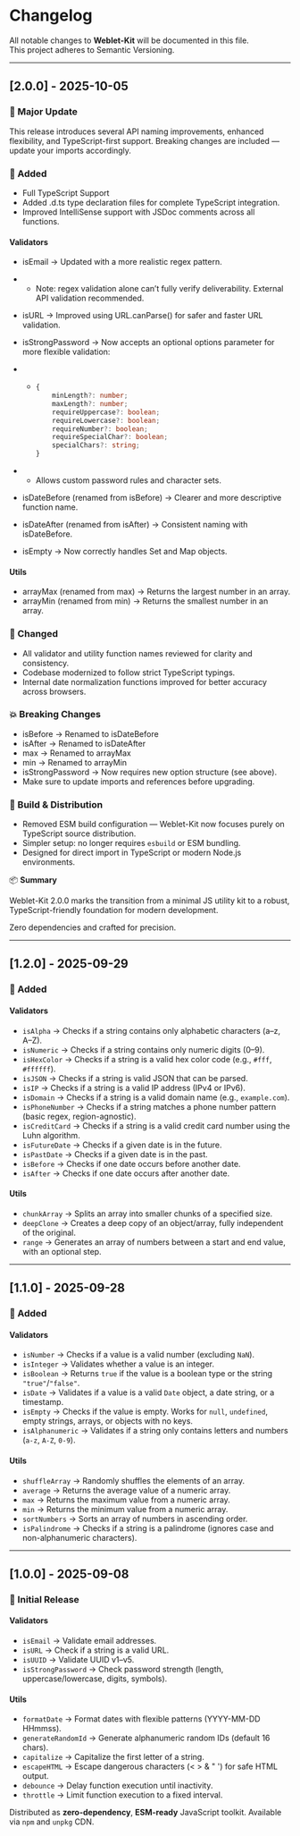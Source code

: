 # Changelog

All notable changes to **Weblet-Kit** will be documented in this file.  
This project adheres to Semantic Versioning.

---

## [2.0.0] - 2025-10-05

### 🚀 Major Update

This release introduces several API naming improvements, enhanced flexibility, and TypeScript-first support.
Breaking changes are included — update your imports accordingly.

### 🧩 Added

-   Full TypeScript Support
-   Added .d.ts type declaration files for complete TypeScript integration.
-   Improved IntelliSense support with JSDoc comments across all functions.

#### Validators

-   isEmail → Updated with a more realistic regex pattern.

-   -   Note: regex validation alone can’t fully verify deliverability. External API validation recommended.

-   isURL → Improved using URL.canParse() for safer and faster URL validation.

-   isStrongPassword → Now accepts an optional options parameter for more flexible validation:

-   -   ```typescript
        {
            minLength?: number;
            maxLength?: number;
            requireUppercase?: boolean;
            requireLowercase?: boolean;
            requireNumber?: boolean;
            requireSpecialChar?: boolean;
            specialChars?: string;
        }
        ```

-   -   Allows custom password rules and character sets.

-   isDateBefore (renamed from isBefore) → Clearer and more descriptive function name.

-   isDateAfter (renamed from isAfter) → Consistent naming with isDateBefore.

-   isEmpty → Now correctly handles Set and Map objects.

#### Utils

-   arrayMax (renamed from max) → Returns the largest number in an array.
-   arrayMin (renamed from min) → Returns the smallest number in an array.

### 🧹 Changed

-   All validator and utility function names reviewed for clarity and consistency.
-   Codebase modernized to follow strict TypeScript typings.
-   Internal date normalization functions improved for better accuracy across browsers.

### 💥 Breaking Changes

-   isBefore → Renamed to isDateBefore
-   isAfter → Renamed to isDateAfter
-   max → Renamed to arrayMax
-   min → Renamed to arrayMin
-   isStrongPassword → Now requires new option structure (see above).
-   Make sure to update imports and references before upgrading.

### 🧰 Build & Distribution

-   Removed ESM build configuration — Weblet-Kit now focuses purely on TypeScript source distribution.
-   Simpler setup: no longer requires `esbuild` or ESM bundling.
-   Designed for direct import in TypeScript or modern Node.js environments.

📦 **Summary**

Weblet-Kit 2.0.0 marks the transition from a minimal JS utility kit to a robust, TypeScript-friendly foundation for modern development.

Zero dependencies and crafted for precision.

---

## [1.2.0] - 2025-09-29

### 🧩 Added

#### Validators

-   `isAlpha` → Checks if a string contains only alphabetic characters (a–z, A–Z).
-   `isNumeric` → Checks if a string contains only numeric digits (0–9).
-   `isHexColor` → Checks if a string is a valid hex color code (e.g., `#fff`, `#ffffff`).
-   `isJSON` → Checks if a string is valid JSON that can be parsed.
-   `isIP` → Checks if a string is a valid IP address (IPv4 or IPv6).
-   `isDomain` → Checks if a string is a valid domain name (e.g., `example.com`).
-   `isPhoneNumber` → Checks if a string matches a phone number pattern (basic regex, region-agnostic).
-   `isCreditCard` → Checks if a string is a valid credit card number using the Luhn algorithm.
-   `isFutureDate` → Checks if a given date is in the future.
-   `isPastDate` → Checks if a given date is in the past.
-   `isBefore` → Checks if one date occurs before another date.
-   `isAfter` → Checks if one date occurs after another date.

#### Utils

-   `chunkArray` → Splits an array into smaller chunks of a specified size.
-   `deepClone` → Creates a deep copy of an object/array, fully independent of the original.
-   `range` → Generates an array of numbers between a start and end value, with an optional step.

---

## [1.1.0] - 2025-09-28

### 🧩 Added

#### Validators

-   `isNumber` → Checks if a value is a valid number (excluding `NaN`).
-   `isInteger` → Validates whether a value is an integer.
-   `isBoolean` → Returns `true` if the value is a boolean type or the string `"true"`/`"false"`.
-   `isDate` → Validates if a value is a valid `Date` object, a date string, or a timestamp.
-   `isEmpty` → Checks if the value is empty. Works for `null`, `undefined`, empty strings, arrays, or objects with no keys.
-   `isAlphanumeric` → Validates if a string only contains letters and numbers (`a-z`, `A-Z`, `0-9`).

#### Utils

-   `shuffleArray` → Randomly shuffles the elements of an array.
-   `average` → Returns the average value of a numeric array.
-   `max` → Returns the maximum value from a numeric array.
-   `min` → Returns the minimum value from a numeric array.
-   `sortNumbers` → Sorts an array of numbers in ascending order.
-   `isPalindrome` → Checks if a string is a palindrome (ignores case and non-alphanumeric characters).

---

## [1.0.0] - 2025-09-08

### 🚀 Initial Release

#### Validators

-   `isEmail` → Validate email addresses.
-   `isURL` → Check if a string is a valid URL.
-   `isUUID` → Validate UUID v1–v5.
-   `isStrongPassword` → Check password strength (length, uppercase/lowercase, digits, symbols).

#### Utils

-   `formatDate` → Format dates with flexible patterns (YYYY-MM-DD HHmmss).
-   `generateRandomId` → Generate alphanumeric random IDs (default 16 chars).
-   `capitalize` → Capitalize the first letter of a string.
-   `escapeHTML` → Escape dangerous characters (< > & " ') for safe HTML output.
-   `debounce` → Delay function execution until inactivity.
-   `throttle` → Limit function execution to a fixed interval.

Distributed as **zero-dependency**, **ESM-ready** JavaScript toolkit.
Available via `npm` and `unpkg` CDN.
